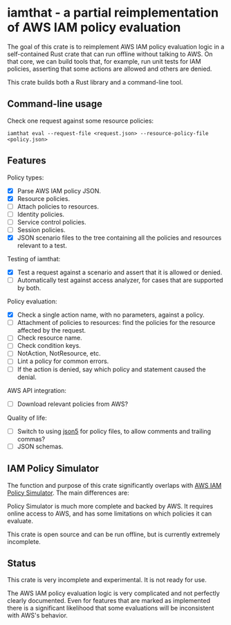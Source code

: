 # iamthat - a partial reimplementation of AWS IAM policy evaluation

The goal of this crate is to reimplement AWS IAM policy evaluation logic in a
self-contained Rust crate that can run offline without talking to AWS. On that
core, we can build tools that, for example, run unit tests for IAM policies,
asserting that some actions are allowed and others are denied.

This crate builds both a Rust library and a command-line tool.

## Command-line usage

Check one request against some resource policies:

    iamthat eval --request-file <request.json> --resource-policy-file <policy.json>

## Features

Policy types:

- [x] Parse AWS IAM policy JSON.
- [x] Resource policies.
- [ ] Attach policies to resources.
- [ ] Identity policies.
- [ ] Service control policies.
- [ ] Session policies.
- [x] JSON scenario files to the tree containing all the policies and resources
  relevant to a test.

Testing of iamthat:

- [x] Test a request against a scenario and assert that it is allowed or denied.
- [ ] Automatically test against access analyzer, for cases that are supported
  by both.

Policy evaluation:

- [x] Check a single action name, with no parameters, against a policy.
- [ ] Attachment of policies to resources: find the policies for the resource
      affected by the request.
- [ ] Check resource name.
- [ ] Check condition keys.
- [ ] NotAction, NotResource, etc.
- [ ] Lint a policy for common errors.
- [ ] If the action is denied, say which policy and statement caused the
  denial.

AWS API integration:

- [ ] Download relevant policies from AWS?

Quality of life:

- [ ] Switch to using [json5] for policy files, to allow comments and trailing
  commas?
- [ ] JSON schemas.

[json5]: https://json5.org/

## IAM Policy Simulator

The function and purpose of this crate significantly overlaps with
[AWS IAM Policy Simulator][policy_sim]. The main differences are:

Policy Simulator is much more complete and backed by AWS. It requires online
access to AWS, and has some limitations on which policies it can evaluate.

This crate is open source and can be run offline, but is currently extremely
incomplete.

[policy_sim]: https://docs.aws.amazon.com/IAM/latest/UserGuide/access_policies_testing-policies.html

## Status

This crate is very incomplete and experimental. It is not ready for use.

The AWS IAM policy evaluation logic is very complicated and not perfectly clearly
documented. Even for features that are marked as implemented there is a
significant likelihood that some evaluations will be inconsistent with AWS's
behavior.

